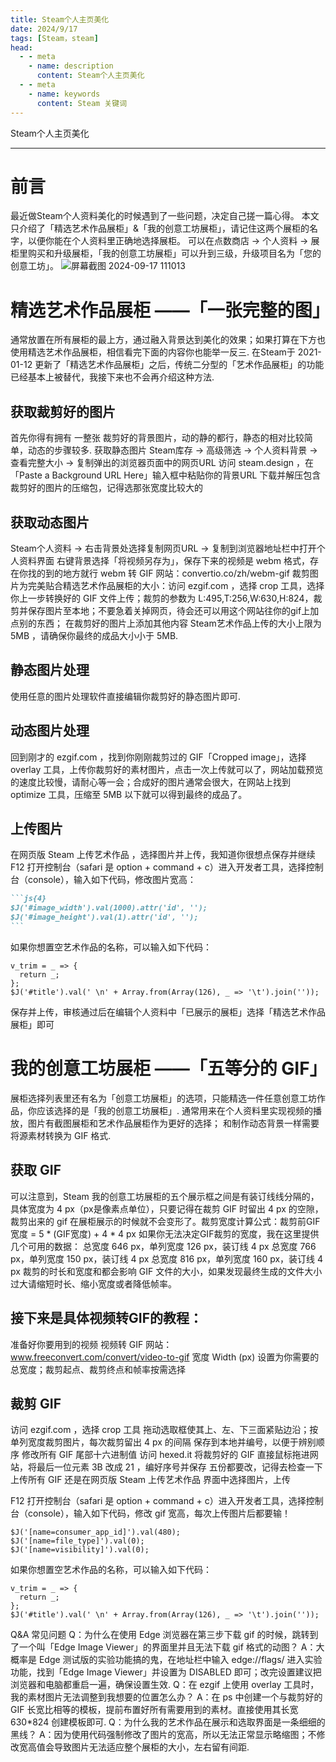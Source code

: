 ```yaml
---
title: Steam个人主页美化
date: 2024/9/17
tags: [Steam，steam]
head:
  - - meta
    - name: description
      content: Steam个人主页美化
  - - meta
    - name: keywords
      content: Steam 关键词
---
```


Steam个人主页美化

---

# 前言
最近做Steam个人资料美化的时候遇到了一些问题，决定自己搓一篇心得。
本文只介绍了「精选艺术作品展柜」&「我的创意工坊展柜」，请记住这两个展柜的名字，以便你能在个人资料里正确地选择展柜。
可以在点数商店 -> 个人资料 -> 展柜里购买和升级展柜，「我的创意工坊展柜」可以升到三级，升级项目名为「您的创意工坊」。
![屏幕截图 2024-09-17 111013](https://github.com/user-attachments/assets/1d0d486d-6179-485c-aeca-053368561bf4)


# 精选艺术作品展柜 ——「一张完整的图」
通常放置在所有展柜的最上方，通过融入背景达到美化的效果；如果打算在下方也使用精选艺术作品展柜，相信看完下面的内容你也能举一反三.
在Steam于 2021-01-12 更新了「精选艺术作品展柜」之后，传统二分型的「艺术作品展柜」的功能已经基本上被替代，我接下来也不会再介绍这种方法.

## 获取裁剪好的图片
首先你得有拥有 一整张 裁剪好的背景图片，动的静的都行，静态的相对比较简单，动态的步骤较多.
获取静态图片
Steam库存 -> 高级筛选 -> 个人资料背景 -> 查看完整大小 -> 复制弹出的浏览器页面中的网页URL
访问 steam.design ，在「Paste a Background URL Here」输入框中粘贴你的背景URL
下载并解压包含裁剪好的图片的压缩包，记得选那张宽度比较大的

## 获取动态图片
Steam个人资料 -> 右击背景处选择复制网页URL -> 复制到浏览器地址栏中打开个人资料界面
右键背景选择「将视频另存为」，保存下来的视频是 webm 格式，存在你找的到的地方就行
webm 转 GIF 网站：convertio.co/zh/webm-gif
裁剪图片为完美贴合精选艺术作品展柜的大小：访问 ezgif.com ，选择 crop 工具，选择你上一步转换好的 GIF 文件上传；裁剪的参数为 L:495,T:256,W:630,H:824，裁剪并保存图片至本地；不要急着关掉网页，待会还可以用这个网站往你的gif上加点别的东西；
在裁剪好的图片上添加其他内容
Steam艺术作品上传的大小上限为 5MB ，请确保你最终的成品大小小于 5MB.

## 静态图片处理
使用任意的图片处理软件直接编辑你裁剪好的静态图片即可.

## 动态图片处理
回到刚才的 ezgif.com ，找到你刚刚裁剪过的 GIF「Cropped image」，选择 overlay 工具，上传你裁剪好的素材图片，点击一次上传就可以了，网站加载预览的速度比较慢，请耐心等一会；合成好的图片通常会很大，在网站上找到 optimize 工具，压缩至 5MB 以下就可以得到最终的成品了。

## 上传图片
在网页版 Steam 上传艺术作品 ，选择图片并上传，我知道你很想点保存并继续
F12 打开控制台（safari 是 option + command + c）进入开发者工具，选择控制台（console），输入如下代码，修改图片宽高：
````md
```js{4}
$J('#image_width').val(1000).attr('id', '');
$J('#image_height').val(1).attr('id', '');
```
````
如果你想置空艺术作品的名称，可以输入如下代码：
```js{4}
v_trim = _ => {
  return _;
};
$J('#title').val(' \n' + Array.from(Array(126), _ => '\t').join(''));
```
保存并上传，审核通过后在编辑个人资料中「已展示的展柜」选择「精选艺术作品展柜」即可
# 我的创意工坊展柜 ——「五等分的 GIF」
展柜选择列表里还有名为「创意工坊展柜」的选项，只能精选一件任意创意工坊作品，你应该选择的是「我的创意工坊展柜」.
通常用来在个人资料里实现视频的播放，图片有截图展柜和艺术作品展柜作为更好的选择；
和制作动态背景一样需要将源素材转换为 GIF 格式.

## 获取 GIF
可以注意到，Steam 我的创意工坊展柜的五个展示框之间是有装订线线分隔的，具体宽度为 4 px（px是像素点单位），只要记得在裁剪 GIF 时留出 4 px 的空隙，裁剪出来的 gif 在展柜展示的时候就不会变形了。裁剪宽度计算公式：裁剪前GIF宽度 = 5 * (GIF宽度) + 4 * 4 px
如果你无法决定GIF裁剪的宽度，我在这里提供几个可用的数据：
总宽度 646 px，单列宽度 126 px，装订线 4 px
总宽度 766 px，单列宽度 150 px，装订线 4 px
总宽度 816 px，单列宽度 160 px，装订线 4 px
裁剪的时长和宽度和都会影响 GIF 文件的大小，如果发现最终生成的文件大小过大请缩短时长、缩小宽度或者降低帧率。
## 接下来是具体视频转GIF的教程：
准备好你要用到的视频
视频转 GIF 网站：www.freeconvert.com/convert/video-to-gif
宽度 Width (px) 设置为你需要的总宽度；裁剪起点、裁剪终点和帧率按需选择
## 裁剪 GIF
访问 ezgif.com ，选择 crop 工具
拖动选取框使其上、左、下三面紧贴边沿；按单列宽度裁剪图片，每次裁剪留出 4 px 的间隔
保存到本地并编号，以便于辨别顺序
修改所有 GIF 尾部十六进制值
访问 hexed.it
将裁剪好的 GIF 直接鼠标拖进网站，将最后一位元素 3B 改成 21 ，编好序号并保存
五份都要改，记得去检查一下
上传所有 GIF
还是在网页版 Steam 上传艺术作品 界面中选择图片，上传

F12 打开控制台（safari 是 option + command + c）进入开发者工具，选择控制台（console），输入如下代码，修改 gif 宽高，每次上传图片后都要输！
```js{4}
$J('[name=consumer_app_id]').val(480);
$J('[name=file_type]').val(0);
$J('[name=visibility]').val(0);
```
如果你想置空艺术作品的名称，可以输入如下代码：
```js{4}
v_trim = _ => {
  return _;
};
$J('#title').val(' \n' + Array.from(Array(126), _ => '\t').join(''));
```
Q&A 常见问题
Q：为什么在使用 Edge 浏览器在第三步下载 gif 的时候，跳转到了一个叫「Edge Image Viewer」的界面里并且无法下载 gif 格式的动图？
A：大概率是 Edge 测试版的实验功能搞的鬼，在地址栏中输入 edge://flags/ 进入实验功能，找到「Edge Image Viewer」并设置为 DISABLED 即可；改完设置建议把浏览器和电脑都重启一遍，确保设置生效.
Q：在 ezgif 上使用 overlay 工具时，我的素材图片无法调整到我想要的位置怎么办？
A：在 ps 中创建一个与裁剪好的 GIF 长宽比相等的模板，提前布置好所有需要用到的素材。直接使用其长宽 630*824 创建模板即可.
Q：为什么我的艺术作品在展示和选取界面是一条细细的黑线？
A：因为使用代码强制修改了图片的宽高，所以无法正常显示略缩图；不修改宽高值会导致图片无法适应整个展柜的大小，左右留有间距.
